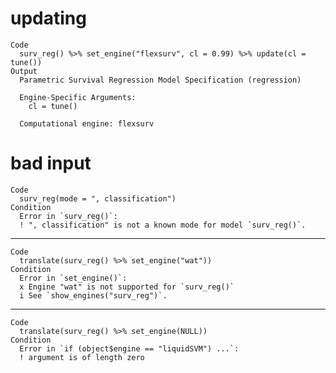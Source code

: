 # updating

    Code
      surv_reg() %>% set_engine("flexsurv", cl = 0.99) %>% update(cl = tune())
    Output
      Parametric Survival Regression Model Specification (regression)
      
      Engine-Specific Arguments:
        cl = tune()
      
      Computational engine: flexsurv 
      

# bad input

    Code
      surv_reg(mode = ", classification")
    Condition
      Error in `surv_reg()`:
      ! ", classification" is not a known mode for model `surv_reg()`.

---

    Code
      translate(surv_reg() %>% set_engine("wat"))
    Condition
      Error in `set_engine()`:
      x Engine "wat" is not supported for `surv_reg()`
      i See `show_engines("surv_reg")`.

---

    Code
      translate(surv_reg() %>% set_engine(NULL))
    Condition
      Error in `if (object$engine == "liquidSVM") ...`:
      ! argument is of length zero

